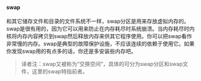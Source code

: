 #### swap

和其它储存文件和目录的文件系统不一样，swap分区是用来存放虚拟内存的。swap是很有用的，因为它可以用来防止在内存耗尽时系统崩溃。当内存耗尽时内核将内存内容拷贝到swap然后释放内存来供其它程序使用。你可以把swap看作非常慢的内存。swap是典型的故障保护设施，不应该连续的依赖于使用它。如果你发现swap用的有点多的话，你还是多安装些内存吧。

> 译者注：swap又被称为“交换空间”，具体的可分为swap分区和swap文件，这里的swap特指前者。


